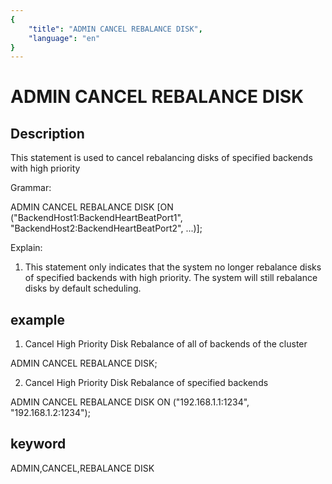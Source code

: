 ```yaml
---
{
    "title": "ADMIN CANCEL REBALANCE DISK",
    "language": "en"
}
---
```


<!-- 
Licensed to the Apache Software Foundation (ASF) under one
or more contributor license agreements.  See the NOTICE file
distributed with this work for additional information
regarding copyright ownership.  The ASF licenses this file
to you under the Apache License, Version 2.0 (the
"License"); you may not use this file except in compliance
with the License.  You may obtain a copy of the License at

  http://www.apache.org/licenses/LICENSE-2.0

Unless required by applicable law or agreed to in writing,
software distributed under the License is distributed on an
"AS IS" BASIS, WITHOUT WARRANTIES OR CONDITIONS OF ANY
KIND, either express or implied.  See the License for the
specific language governing permissions and limitations
under the License.
-->

# ADMIN CANCEL REBALANCE DISK
## Description

This statement is used to cancel rebalancing disks of specified backends with high priority

Grammar:

ADMIN CANCEL REBALANCE DISK [ON ("BackendHost1:BackendHeartBeatPort1", "BackendHost2:BackendHeartBeatPort2", ...)];

Explain:

1. This statement only indicates that the system no longer rebalance disks of specified backends with high priority. The system will still rebalance disks by default scheduling.

## example

1. Cancel High Priority Disk Rebalance of all of backends of the cluster

ADMIN CANCEL REBALANCE DISK;

2. Cancel High Priority Disk Rebalance of specified backends

ADMIN CANCEL REBALANCE DISK ON ("192.168.1.1:1234", "192.168.1.2:1234");

## keyword
ADMIN,CANCEL,REBALANCE DISK
